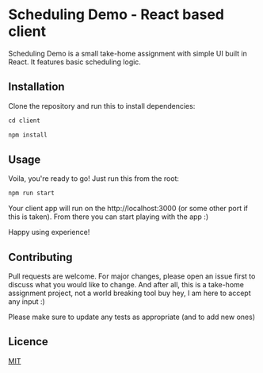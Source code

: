 # Scheduling Demo - React based client

Scheduling Demo is a small take-home assignment with simple UI built in React. It features basic scheduling logic.

## Installation

Clone the repository and run this to install dependencies:

```javascript
cd client

npm install
```

## Usage

Voila, you're ready to go! Just run this from the root:

```javascript
npm run start
```

Your client app will run on the http://localhost:3000 (or some other port if this is taken). From there you can start playing with the app :)

Happy using experience!

## Contributing

Pull requests are welcome. For major changes, please open an issue first to discuss what you would like to change. And after all, this is a take-home assignment project, not a world breaking tool buy hey, I am here to accept any input :)

Please make sure to update any tests as appropriate (and to add new ones)

## Licence

[MIT](https://choosealicense.com/licenses/mit/)

